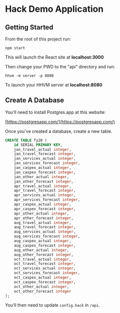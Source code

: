 # Hack Demo Application

## Getting Started

From the root of this project run: 

``` npm start ```

This will launch the React site at **localhost:3000**

Then change your PWD to the "api" directory and run:

``` hhvm -m server -p 8080 ```

To launch your HHVM server at **localhost:8080**

## Create A Database

You'll need to install Postgres.app at this website: 

[https://postgresapp.com/](https://postgresapp.com/)

Once you've created a database, create a new table.

```sql
CREATE TABLE fy20 (
    id SERIAL PRIMARY KEY,
    jan_travel_actual integer,
    jan_travel_forecast integer,
    jan_services_actual integer,
    jan_services_forecast integer,
    jan_caspex_actual integer,
    jan_caspex_forecast integer,
    jan_other_actual integer,
    jan_other_forecast integer,
    apr_travel_actual integer,
    apr_travel_forecast integer,
    apr_services_actual integer,
    apr_services_forecast integer,
    apr_caspex_actual integer,
    apr_caspex_forecast integer,
    apr_other_actual integer,
    apr_other_forecast integer,
    aug_travel_actual integer,
    aug_travel_forecast integer,
    aug_services_actual integer,
    aug_services_forecast integer,
    aug_caspex_actual integer,
    aug_caspex_forecast integer,
    aug_other_actual integer,
    aug_other_forecast integer,
    oct_travel_actual integer,
    oct_travel_forecast integer,
    oct_services_actual integer,
    oct_services_forecast integer,
    oct_caspex_actual integer,
    oct_caspex_forecast integer,
    oct_other_actual integer,
    oct_other_forecast integer
);
```

You'll then need to update ```config.hack``` in ```/api```.